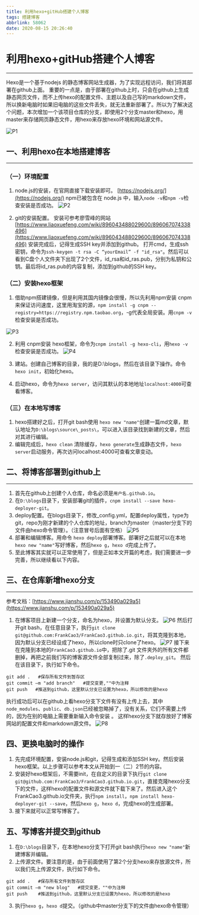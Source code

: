 ```yaml
---
title: 利用hexo+gitHub搭建个人博客
tags: 搭建博客
abbrlink: 58062
date: 2020-08-15 20:26:40
---
```


# 利用hexo+gitHub搭建个人博客
---
Hexo是一个基于nodejs 的静态博客网站生成器，为了实现远程访问，我们将其部署在github上面。
重要的一点是，由于部署在github上时，只会在github上生成静态网页文件，而不上传hexo的配置文件、主题以及自己写的markdown文件，所以换新电脑时如果旧电脑的这些文件丢失，就无法重新部署了。所以为了解决这个问题，本次增加一个该项目仓库的分支，即使用2个分支master和hexo，用master来存储网页静态文件，用hexo来存放hexo环境和网站源文件。

![P1](https://frankcao3-picgo.oss-cn-shenzhen.aliyuncs.com/img/P1.jpg)

## 一、利用hexo在本地搭建博客
---
### （一）环境配置
1. node.js的安装，在官网直接下载安装即可。
[https://nodejs.org/](https://nodejs.org/)
npm已被包含在 node.js 中，输入`node -v`和`npm -v`检查安装是否成功。
![P2](https://frankcao3-picgo.oss-cn-shenzhen.aliyuncs.com/img/P2.PNG)

2. git的安装配置。
安装可参考廖雪峰的网站[https://www.liaoxuefeng.com/wiki/896043488029600/896067074338496](https://www.liaoxuefeng.com/wiki/896043488029600/896067074338496)
安装完成后，记得生成SSH key并添加到github。
打开cmd，生成ssh密钥，命令为`ssh-keygen -t rsa -C “yourEmail” -f "id_rsa"`。然后可以看到C盘个人文件夹下出现了2个文件，id_rsa和id_ras.pub，分别为私钥和公钥。最后将id_ras.pub的内容复制，添加到github的SSH key。

### （二）安装hexo框架
1. 借助npm搭建镜像，但是利用其国内镜像会很慢，所以先利用npm安装 cnpm来保证访问速度，这里用淘宝的源，`npm install -g cnpm --registry=https://registry.npm.taobao.org`，-g代表全局安装。用`cnpm -v`检查安装是否成功。

  ![P3](https://frankcao3-picgo.oss-cn-shenzhen.aliyuncs.com/img/P3.PNG)

2. 利用 cnpm安装 hexo框架，命令为`cnpm install -g hexo-cli`，用`hexo -v`检查安装是否成功。
    ![P4](https://frankcao3-picgo.oss-cn-shenzhen.aliyuncs.com/img/P4.PNG)

3. 建站。创建自己博客的目录，我的是D:\blogs，然后在该目录下操作。命令`hexo init`，初始化hexo。

4. 启动hexo，命令为`hexo server`，访问其默认的本地地址`localhost:4000`可查看博客。

### （三）在本地写博客
1. hexo搭建好之后，打开git bash使用 `hexo new "name"`创建一篇md文章，默认地址为`D:\blogs\source\_posts\`，可以进入该目录找到新建的文章，然后对其进行编辑。
2. 编辑完成后，`hexo clean` 清除缓存，`hexo generate`生成静态文件，`hexo server`启动服务，再次访问localhost:4000可查看文章变动。

## 二、将博客部署到github上
---
1. 首先在github上创建个人仓库，命名必须是`用户名.github.io`。
2. 在`D:\blogs`目录下，安装部署git的插件，`cnpm install --save hexo-deployer-git`。
3. deploy配置。在blogs目录下，修改_config.yml，配置deploy属性，type为git，repo为刚才新建的个人仓库的地址，branch为master（master分支下的文件由hexo命令管理）。（注意冒号后面有空格）
![P5](https://frankcao3-picgo.oss-cn-shenzhen.aliyuncs.com/img/P5.PNG)
4. 部署和编辑博客。用命令 `hexo deploy`部署博客。部署好之后就可以在本地`hexo new "name"`写好博客，然后`hexo g`，`hexo d`完成上传了。
5. 至此博客其实就可以正常使用了，但是正如本文开篇的考虑，我们需要进一步完善，所以继续看以下内容。

## 三、在仓库新增hexo分支
---
参考文档：[https://www.jianshu.com/p/153490a029a5](https://www.jianshu.com/p/153490a029a5)

1. 在博客项目上新建一个分支，命名为hexo，并设置为默认分支。
![P6](https://frankcao3-picgo.oss-cn-shenzhen.aliyuncs.com/img/P6.PNG)
然后打开git bash，在任意目录下，执行`git clone git@github.com:FrankCao3/FrankCao3.github.io.git`，将其克隆到本地，因为默认分支已经设成了hexo，所以clone时只clone了hexo。
![P7](https://frankcao3-picgo.oss-cn-shenzhen.aliyuncs.com/img/P7.PNG)
接下来在克隆到本地的`FrankCao3.github.io`中，把除了.git 文件夹外的所有文件都删掉，再把之前我们写的博客源文件全部复制过来，除了`.deploy_git`。
然后在该目录下，执行如下命令。
```
git add .   #保存所有文件到暂存区
git commit –m "add branch"   #提交变更,""中为注释
git push   #推送到github，这里默认分支已设置为hexo，所以修改的是hexo
```
执行成功后可以在github上看hexo分支下文件有没有上传上去，其中`node_modules`、`public`、`db.json`已经被忽略掉了，没有关系，它们不需要上传的，因为在别的电脑上需要重新输入命令安装 。
这样hexo分支下就存放好了博客网站的配置文件和markdown源文件。
![P8](https://frankcao3-picgo.oss-cn-shenzhen.aliyuncs.com/img/P8.PNG)

## 四、更换电脑时的操作
1. 先完成环境配置，安装node.js和git，记得生成和添加SSH key。然后安装hexo框架。以上步骤可以参考本文从开始到一（二）2节的内容。
2. 安装好hexo框架后，不需要init，在自定义的目录下执行`git clone git@github.com:FrankCao3/FrankCao3.github.io.git`，直接克隆hexo分支下的文件，这样hexo的配置文件和源文件就下载下来了。然后进入这个FrankCao3.github.io文件夹，执行`npm install`，`npm install hexo-deployer-git --save`，然后`hexo g`，`hexo d`，完成hexo的生成部署。
3. 接下来就可以正常写博客了。

## 五、写博客并提交到github
1. 在`D:\blogs`目录下，在本地hexo分支下打开git bash执行`hexo new "name"`新建博客并编辑。
2. 上传源文件。要注意的是，由于前面使用了第2个分支hexo来存放源文件，所以我们先上传源文件，执行如下命令。
```
git add .   #保存所有文件到暂存区
git commit –m "new blog"   #提交变更，""中为注释
git push    #推送到github，这里默认分支已设置为hexo，所以修改的是hexo
```
3. 执行`hexo g`，`hexo d`提交。（github中master分支下的文件由hexo命令管理）


